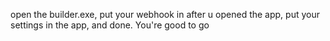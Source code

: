 open the builder.exe, put your webhook in after u opened the app, put your settings in the app, and done. You're good to go
